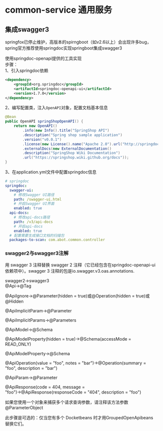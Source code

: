 # common-service 通用服务
## 集成swagger3

springfox已停止维护，高版本的spirngboot（如v2.6以上）会出现许多bug，spring官方推荐使用springdoc实现springboot集成swagger3

使用springdoc-openapi提供的工具实现  
步骤：  
1、引入springdoc依赖  
```xml
<dependency>
    <groupId>org.springdoc</groupId>
    <artifactId>springdoc-openapi-ui</artifactId>
    <version>1.7.0</version>
</dependency>
```

2、编写配置类，注入`OpenAPI`对象，配置文档基本信息  
```java
@Bean
public OpenAPI springShopOpenAPI() {
    return new OpenAPI()
        .info(new Info().title("SpringShop API")
        .description("Spring shop sample application")
        .version("v0.0.1")
        .license(new License().name("Apache 2.0").url("http://springdoc.org")))
        .externalDocs(new ExternalDocumentation()
        .description("SpringShop Wiki Documentation")
        .url("https://springshop.wiki.github.org/docs"));
}
```

3、在application.yml文件中配置springdoc信息  
```yaml
# springdoc
springdoc:
  swagger-ui:
    # 修改Swagger UI路径
    path: /swagger-ui.html
    # 开启Swagger UI界面
    enabled: true
  api-docs:
    # 修改api-docs路径
    path: /v3/api-docs
    # 开启api-docs
    enabled: true
  # 配置需要生成接口文档的扫描包
  packages-to-scan: com.abot.common.controller
```

### swagger2与swagger3注解
用 swagger 3 注释替换 swagger 2 注释（它已经包含在springdoc-openapi-ui依赖项中）。swagger 3 注释的包是io.swagger.v3.oas.annotations.  

swagger2->swagger3  
@Api→@Tag

@ApiIgnore→@Parameter(hidden = true)或@Operation(hidden = true)或@Hidden

@ApiImplicitParam→@Parameter

@ApiImplicitParams→@Parameters

@ApiModel→@Schema

@ApiModelProperty(hidden = true)→@Schema(accessMode = READ_ONLY)

@ApiModelProperty→@Schema

@ApiOperation(value = "foo", notes = "bar")→@Operation(summary = "foo", description = "bar")

@ApiParam→@Parameter

@ApiResponse(code = 404, message = "foo")→@ApiResponse(responseCode = "404", description = "foo")

如果您使用一个对象来捕获多个请求查询参数，请注释该方法参数@ParameterObject

此步骤是可选的：仅当您有多个 Docketbeans 时才用GroupedOpenApibeans 替换它们。